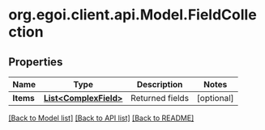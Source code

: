 
# org.egoi.client.api.Model.FieldCollection

## Properties

Name | Type | Description | Notes
------------ | ------------- | ------------- | -------------
**Items** | [**List&lt;ComplexField&gt;**](ComplexField.md) | Returned fields | [optional] 

[[Back to Model list]](../README.md#documentation-for-models)
[[Back to API list]](../README.md#documentation-for-api-endpoints)
[[Back to README]](../README.md)

